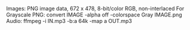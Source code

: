 Images: PNG image data, 672 x 478, 8-bit/color RGB, non-interlaced
For Grayscale PNG: convert IMAGE -alpha off -colorspace Gray IMAGE.png
Audio: ffmpeg -i IN.mp3 -b:a 64k -map a OUT.mp3
